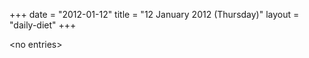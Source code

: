 +++
date = "2012-01-12"
title = "12 January 2012 (Thursday)"
layout = "daily-diet"
+++


\<no entries\>
